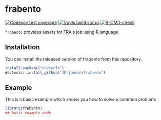 
# frabento

<!-- badges: start -->
[![Codecov test coverage](https://codecov.io/gh/JK-junkin/frabento/branch/main/graph/badge.svg)](https://codecov.io/gh/JK-junkin/frabento?branch=main)
[![Travis build status](https://travis-ci.com/JK-junkin/frabento.svg?branch=main)](https://travis-ci.com/JK-junkin/frabento)
[![R-CMD-check](https://github.com/JK-junkin/frabento/workflows/R-CMD-check/badge.svg)](https://github.com/JK-junkin/frabento/actions)
<!-- badges: end -->

`frabento` provides assets for FRA's job using R language.

## Installation

You can install the released version of frabento from this repository.

``` r
install.package("devtools")
devtools::install_github("JK-junkin/frabento")
```

## Example

This is a basic example which shows you how to solve a common problem:

``` r
library(frabento)
## basic example code
```

